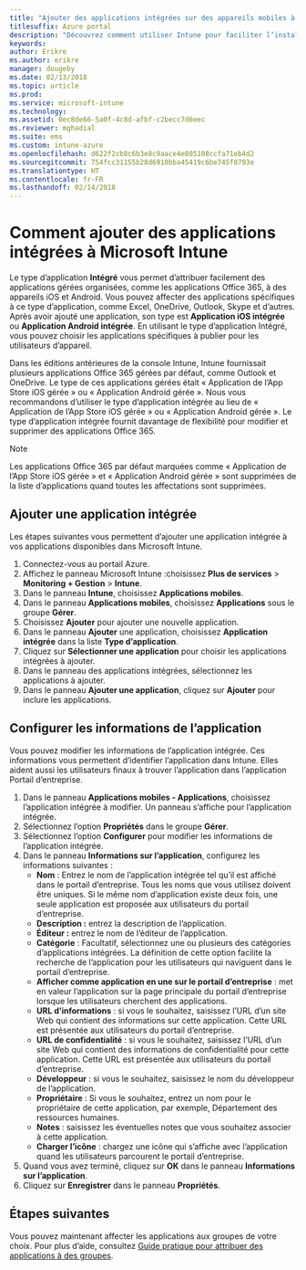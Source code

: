 ```yaml
---
title: "Ajouter des applications intégrées sur des appareils mobiles à l’aide d’Intune"
titlesuffix: Azure portal
description: "Découvrez comment utiliser Intune pour faciliter l’installation d’applications intégrées sur des appareils mobiles."
keywords: 
author: Erikre
ms.author: erikre
manager: dougeby
ms.date: 02/13/2018
ms.topic: article
ms.prod: 
ms.service: microsoft-intune
ms.technology: 
ms.assetid: 0ec8de66-5a0f-4c8d-afbf-c2becc7d6eec
ms.reviewer: mghadial
ms.suite: ems
ms.custom: intune-azure
ms.openlocfilehash: d622f2cb8c6b3e8c9aace4e805108ccfa71eb4d2
ms.sourcegitcommit: 754fcc31155b28d6910bba45419c6be745f8793e
ms.translationtype: HT
ms.contentlocale: fr-FR
ms.lasthandoff: 02/14/2018
---
```

# <a name="how-to-add-built-in-apps-to-microsoft-intune"></a>Comment ajouter des applications intégrées à Microsoft Intune

Le type d’application **Intégré** vous permet d’attribuer facilement des applications gérées organisées, comme les applications Office 365, à des appareils iOS et Android. Vous pouvez affecter des applications spécifiques à ce type d’application, comme Excel, OneDrive, Outlook, Skype et d’autres. Après avoir ajouté une application, son type est **Application iOS intégrée** ou **Application Android intégrée**. En utilisant le type d’application Intégré, vous pouvez choisir les applications spécifiques à publier pour les utilisateurs d’appareil.

 Dans les éditions antérieures de la console Intune, Intune fournissait plusieurs applications Office 365 gérées par défaut, comme Outlook et OneDrive. Le type de ces applications gérées était « Application de l’App Store iOS gérée » ou « Application Android gérée ». Nous vous recommandons d’utiliser le type d’application intégrée au lieu de « Application de l’App Store iOS gérée » ou « Application Android gérée ». Le type d’application intégrée fournit davantage de flexibilité pour modifier et supprimer des applications Office 365.

>[!NOTE]
>Les applications Office 365 par défaut marquées comme « Application de l’App Store iOS gérée » et « Application Android gérée » sont supprimées de la liste d’applications quand toutes les affectations sont supprimées.

## <a name="add-built-in-app"></a>Ajouter une application intégrée

Les étapes suivantes vous permettent d’ajouter une application intégrée à vos applications disponibles dans Microsoft Intune.
1.  Connectez-vous au portail Azure.
2.  Affichez le panneau Microsoft Intune :choisissez **Plus de services** > **Monitoring + Gestion** > **Intune**.
3.  Dans le panneau **Intune**, choisissez **Applications mobiles**.
4.  Dans le panneau **Applications mobiles**, choisissez **Applications** sous le groupe **Gérer**.
5.  Choisissez **Ajouter** pour ajouter une nouvelle application.
6.  Dans le panneau **Ajouter** une application, choisissez **Application intégrée** dans la liste **Type d’application**.
7.  Cliquez sur **Sélectionner une application** pour choisir les applications intégrées à ajouter.
8.  Dans le panneau des applications intégrées, sélectionnez les applications à ajouter.
9.  Dans le panneau **Ajouter une application**, cliquez sur **Ajouter** pour inclure les applications.


## <a name="configure-app-information"></a>Configurer les informations de l’application

Vous pouvez modifier les informations de l’application intégrée. Ces informations vous permettent d’identifier l’application dans Intune. Elles aident aussi les utilisateurs finaux à trouver l’application dans l’application Portail d’entreprise.
1.  Dans le panneau **Applications mobiles - Applications**, choisissez l’application intégrée à modifier. Un panneau s’affiche pour l’application intégrée.
2.  Sélectionnez l’option **Propriétés** dans le groupe **Gérer**.
3.  Sélectionnez l’option **Configurer** pour modifier les informations de l’application intégrée.
4.  Dans le panneau **Informations sur l’application**, configurez les informations suivantes :
    -   **Nom** : Entrez le nom de l’application intégrée tel qu’il est affiché dans le portail d’entreprise. Tous les noms que vous utilisez doivent être uniques. Si le même nom d’application existe deux fois, une seule application est proposée aux utilisateurs du portail d’entreprise.
    -   **Description :** entrez la description de l’application. 
    -   **Éditeur :** entrez le nom de l’éditeur de l’application.
    -   **Catégorie** : Facultatif, sélectionnez une ou plusieurs des catégories d’applications intégrées. La définition de cette option facilite la recherche de l’application pour les utilisateurs qui naviguent dans le portail d’entreprise.
    -   **Afficher comme application en une sur le portail d’entreprise** : met en valeur l’application sur la page principale du portail d’entreprise lorsque les utilisateurs cherchent des applications.
    -   **URL d’informations** : si vous le souhaitez, saisissez l’URL d’un site Web qui contient des informations sur cette application. Cette URL est présentée aux utilisateurs du portail d’entreprise.
    -   **URL de confidentialité** : si vous le souhaitez, saisissez l’URL d’un site Web qui contient des informations de confidentialité pour cette application. Cette URL est présentée aux utilisateurs du portail d’entreprise.
    -   **Développeur** : si vous le souhaitez, saisissez le nom du développeur de l’application.
    -   **Propriétaire** : Si vous le souhaitez, entrez un nom pour le propriétaire de cette application, par exemple, Département des ressources humaines.
    -   **Notes** : saisissez les éventuelles notes que vous souhaitez associer à cette application.
    -   **Charger l’icône** : chargez une icône qui s’affiche avec l’application quand les utilisateurs parcourent le portail d’entreprise.
3.  Quand vous avez terminé, cliquez sur **OK** dans le panneau **Informations sur l’application**.
4.  Cliquez sur **Enregistrer** dans le panneau **Propriétés**.

## <a name="next-steps"></a>Étapes suivantes

Vous pouvez maintenant affecter les applications aux groupes de votre choix. Pour plus d’aide, consultez [Guide pratique pour attribuer des applications à des groupes](apps-deploy.md).
